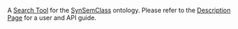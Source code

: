 A [Search Tool](https://lindat.mff.cuni.cz/services/SynSemClassSearch/) for the [SynSemClass](https://ufal.mff.cuni.cz/synsemclass) ontology.
Please refer to the [Description Page](https://ufal.mff.cuni.cz/synsemclass/synsemclass-search-tool) for a user and API guide.
